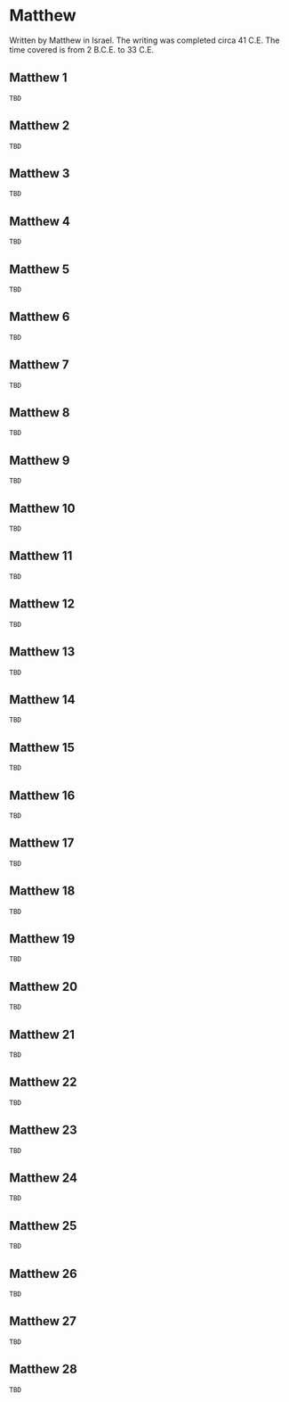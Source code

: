 # Matthew

Written by Matthew in Israel. The writing was completed circa 41 C.E. The time covered is from 2 B.C.E. to 33 C.E.

## Matthew 1

```
TBD
```


## Matthew 2

```
TBD
```


## Matthew 3

```
TBD
```


## Matthew 4

```
TBD
```


## Matthew 5

```
TBD
```


## Matthew 6

```
TBD
```


## Matthew 7

```
TBD
```


## Matthew 8

```
TBD
```


## Matthew 9

```
TBD
```


## Matthew 10

```
TBD
```


## Matthew 11

```
TBD
```


## Matthew 12

```
TBD
```


## Matthew 13

```
TBD
```


## Matthew 14

```
TBD
```


## Matthew 15

```
TBD
```


## Matthew 16

```
TBD
```


## Matthew 17

```
TBD
```


## Matthew 18

```
TBD
```


## Matthew 19

```
TBD
```


## Matthew 20

```
TBD
```


## Matthew 21

```
TBD
```


## Matthew 22

```
TBD
```


## Matthew 23

```
TBD
```


## Matthew 24

```
TBD
```


## Matthew 25

```
TBD
```


## Matthew 26

```
TBD
```


## Matthew 27

```
TBD
```


## Matthew 28

```
TBD
```


